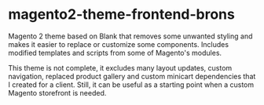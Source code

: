 # magento2-theme-frontend-brons

Magento 2 theme based on Blank that removes some unwanted styling and makes it easier to replace or customize some components. Includes modified templates and scripts from some of Magento's modules.

This theme is not complete, it excludes many layout updates, custom navigation, replaced product gallery and custom minicart dependencies that I created for a client. Still, it can be useful as a starting point when a custom Magento storefront is needed.
